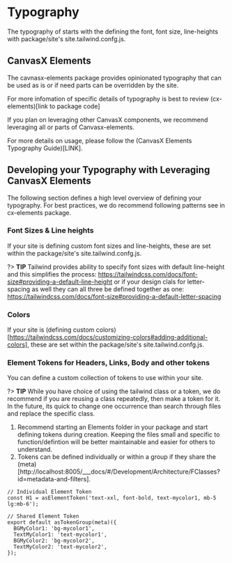# Typography

The typography of starts with the defining the font, font size, line-heights with package/site's site.tailwind.confg.js.  


## CanvasX Elements

The cavnasx-elements package provides opinionated typography that can be used as is or if need parts can be overridden by the site.

For more infomation of specific details of typography is best to review (cx-elements)[link to package code]

If you plan on leveraging other CanvasX components, we recommend leveraging all or parts of Canvasx-elements.

For more details on usage, please follow the (CanvasX Elements Typography Guide)[LINK].

## Developing your Typography with Leveraging CanvasX Elements

The following section defines a high level overview of defining your typography.  For best practices, we do recommend following patterns see in cx-elements package.

### Font Sizes & Line heights

If your site is defining custom font sizes and line-heights, these are set within the package/site's site.tailwind.confg.js.

?> **TIP**   Tailwind provides ability to specify font sizes with default line-height and this simplifies the process:
https://tailwindcss.com/docs/font-size#providing-a-default-line-height  or if your design clals for letter-spacing as well they can all three be defined together as one: https://tailwindcss.com/docs/font-size#providing-a-default-letter-spacing

### Colors

If your site is (defining custom colors)[https://tailwindcss.com/docs/customizing-colors#adding-additional-colors], these are set within the package/site's site.tailwind.confg.js.

### Element Tokens for Headers, Links, Body and other tokens

You can define a custom collection of tokens to use within your site.  

?> **TIP** While you have choice of using the tailwind class or a token, we do recommend if you are reusing a class repeatedly, then make a token for it.  In the future, its quick to change one occurrence than search through files and replace the specific class.

1. Recommend starting an Elements folder in your package and start defining tokens during creation.   Keeping the files small and specific to function/defintion will be better maintainable and easier for others to understand.
2. Tokens can be defined individually or within a group if they share the (meta)[http://localhost:8005/___docs/#/Development/Architecture/FClasses?id=metadata-and-filters].

  ````
  // Individual Element Token
  const H1 = asElementToken('text-xxl, font-bold, text-mycolor1, mb-5 lg:mb-6');

  // Shared Element Token
  export default asTokenGroup(meta)({
    BGMyColor1: 'bg-mycolor1',
    TextMyColor1: 'text-mycolor1',
    BGMyColor2: 'bg-mycolor2',
    TextMyColor2: 'text-mycolor2',  
  });

  ````
